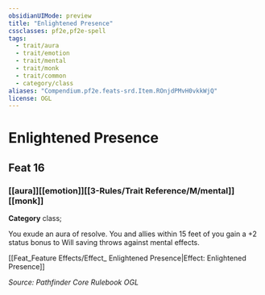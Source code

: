 ```yaml
---
obsidianUIMode: preview
title: "Enlightened Presence"
cssclasses: pf2e,pf2e-spell
tags:
  - trait/aura
  - trait/emotion
  - trait/mental
  - trait/monk
  - trait/common
  - category/class
aliases: "Compendium.pf2e.feats-srd.Item.ROnjdPMvH0vkkWjQ"
license: OGL
---
```

# Enlightened Presence
## Feat 16
### [[aura]][[emotion]][[3-Rules/Trait Reference/M/mental]][[monk]]

**Category** class; 




You exude an aura of resolve. You and allies within 15 feet of you gain a +2 status bonus to Will saving throws against mental effects.

[[Feat_Feature Effects/Effect_ Enlightened Presence|Effect: Enlightened Presence]]

*Source: Pathfinder Core Rulebook*
*OGL*